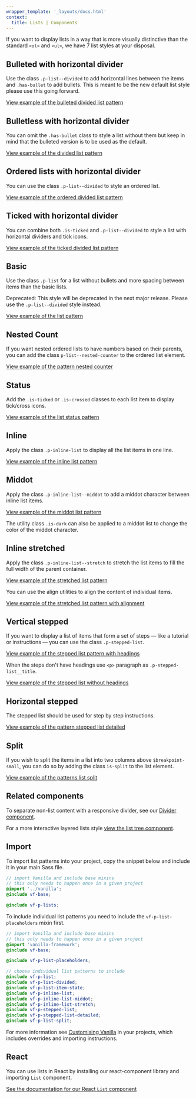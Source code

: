 ```yaml
---
wrapper_template: '_layouts/docs.html'
context:
  title: Lists | Components
---
```


If you want to display lists in a way that is more visually distinctive than the
standard `<ol>` and `<ul>`, we have 7 list styles at your disposal.

## Bulleted with horizontal divider

Use the class `.p-list--divided` to add horizontal lines between the items and
`.has-bullet` to add bullets.
This is meant to be the new default list style please use this going forward.

<div class="embedded-example"><a href="/docs/examples/patterns/lists/lists-dividers-bulleted/" class="js-example">
View example of the bulleted divided list pattern
</a></div>

## Bulletless with horizontal divider

You can omit the `.has-bullet` class to style a list without them but keep in mind that the bulleted version is to be used as the default.

<div class="embedded-example"><a href="/docs/examples/patterns/lists/lists-dividers/" class="js-example">
View example of the divided list pattern
</a></div>

## Ordered lists with horizontal divider

You can use the class `.p-list--divided` to style an ordered list.

<div class="embedded-example"><a href="/docs/examples/patterns/lists/lists-dividers-ordered/" class="js-example">
View example of the ordered divided list pattern
</a></div>

## Ticked with horizontal divider

You can combine both `.is-ticked` and `.p-list--divided` to style a
list with horizontal dividers and tick icons.

<div class="embedded-example"><a href="/docs/examples/patterns/lists/lists-dividers-ticked/" class="js-example">
View example of the ticked divided list pattern
</a></div>

## Basic

Use the class `.p-list` for a list without bullets and more spacing between
items than the basic lists.

<div class="p-notification--caution">
  <p class="p-notification__content">
    <span class="p-notification__title">Deprecated:</span>
    <span class="p-notification__message">This style will be deprecated in the next major release. Please use the <code>.p-list--divided</code> style instead.</p></span>
</div>

<div class="embedded-example"><a href="/docs/examples/patterns/lists/list/" class="js-example">
View example of the list pattern
</a></div>

## Nested Count

If you want nested ordered lists to have numbers based on their parents, you can add the class `p-list--nested-counter` to the ordered list element.

<div class="embedded-example"><a href="/docs/examples/patterns/lists/list-nested-count/" class="js-example">
View example of the pattern nested counter
</a></div>

## Status

Add the `.is-ticked` or `.is-crossed` classes to each list item to display tick/cross icons.

<div class="embedded-example"><a href="/docs/examples/patterns/lists/lists-status/" class="js-example">
View example of the list status pattern
</a></div>

## Inline

Apply the class `.p-inline-list` to display all the list items in one line.

<div class="embedded-example"><a href="/docs/examples/patterns/lists/lists-inline/" class="js-example">
View example of the inline list pattern
</a></div>

## Middot

Apply the class `.p-inline-list--middot` to add a middot character between
inline list items.

<div class="embedded-example"><a href="/docs/examples/patterns/lists/lists-mid-dot/" class="js-example">
View example of the middot list pattern
</a></div>

The utility class `.is-dark` can also be applied to a middot list to change the color of the middot character.

## Inline stretched

Apply the class `.p-inline-list--stretch` to stretch the list items to fill the full width of the parent container.

<div class="embedded-example"><a href="/docs/examples/patterns/lists/lists-inline-stretch/" class="js-example">
View example of the stretched list pattern
</a></div>

You can use the align utilities to align the content of individual items.

<div class="embedded-example"><a href="/docs/examples/patterns/lists/lists-inline-stretch-align/" class="js-example">
View example of the stretched list pattern with alignment
</a></div>

## Vertical stepped

If you want to display a list of items that form a set of steps — like a
tutorial or instructions — you can use the class `.p-stepped-list`.

<div class="embedded-example"><a href="/docs/examples/patterns/lists/lists-stepped/" class="js-example">
View example of the stepped list pattern with headings
</a></div>

When the steps don't have headings use `<p>` paragraph as `.p-stepped-list__title`.

<div class="embedded-example"><a href="/docs/examples/patterns/lists/lists-stepped-without-headings/" class="js-example">
View example of the stepped list without headings
</a></div>

## Horizontal stepped

The stepped list should be used for step by step instructions.

<div class="embedded-example"><a href="/docs/examples/patterns/lists/lists-stepped-detailed/" class="js-example">
View example of the pattern stepped list detailed
</a></div>

## Split

If you wish to split the items in a list into two columns above `$breakpoint-small`, you can do so by adding the class `is-split` to the list element.

<div class="embedded-example"><a href="/docs/examples/patterns/lists/lists-split/" class="js-example">
View example of the patterns list split
</a></div>

## Related components

To separate non-list content with a responsive divider, see our [Divider component](/docs/patterns/divider).

For a more interactive layered lists style [view the list tree component](/docs/patterns/list-tree).

## Import

To import list patterns into your project, copy the snippet below and include it in your main Sass file.

```scss
// import Vanilla and include base mixins
// this only needs to happen once in a given project
@import '../vanilla';
@include vf-base;

@include vf-p-lists;
```

To include individual list patterns you need to include the `vf-p-list-placeholders` mixin first.

```scss
// import Vanilla and include base mixins
// this only needs to happen once in a given project
@import 'vanilla-framework';
@include vf-base;

@include vf-p-list-placeholders;

// choose individual list patterns to include
@include vf-p-list;
@include vf-p-list-divided;
@include vf-p-list-item-state;
@include vf-p-inline-list;
@include vf-p-inline-list-middot;
@include vf-p-inline-list-stretch;
@include vf-p-stepped-list;
@include vf-p-stepped-list-detailed;
@include vf-p-list-split;
```

For more information see [Customising Vanilla](/docs/customising-vanilla/) in your projects, which includes overrides and importing instructions.

## React

You can use lists in React by installing our react-component library and importing `List` component.

[See the documentation for our React `List` component](https://canonical.github.io/react-components/?path=/docs/list--default-story#list)

